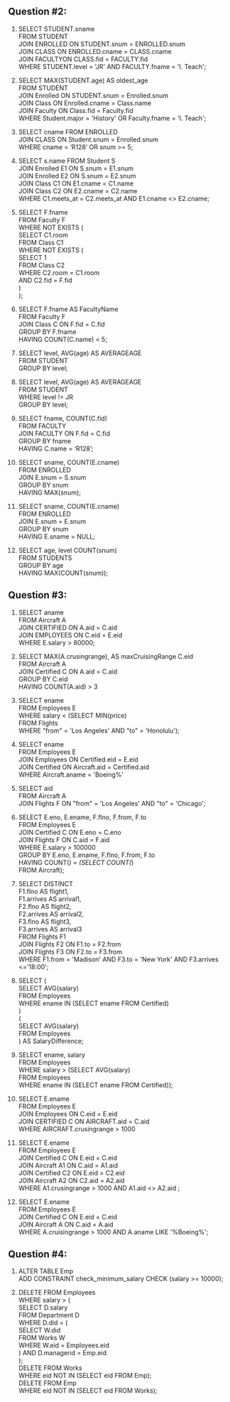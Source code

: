 ## Question #2:
1. SELECT STUDENT.sname    
   FROM STUDENT    
   JOIN ENROLLED ON STUDENT.snum = ENROLLED.snum     
   JOIN CLASS ON ENROLLED.cname = CLASS.cname    
   JOIN FACULTYON CLASS.fid = FACULTY.fid    
   WHERE STUDENT.level = 'JR' AND FACULTY.fname = 'I. Teach';    

2. SELECT MAX(STUDENT.age) AS oldest_age   
   FROM STUDENT  
   JOIN Enrolled ON STUDENT.snum = Enrolled.snum  
   JOIN Class ON Enrolled.cname = Class.name  
   JOIN Faculty ON Class.fid = Faculty.fid  
   WHERE Student.major = 'History' OR Faculty.fname = 'I. Teach';  

3. SELECT cname FROM ENROLLED  
   JOIN CLASS ON Student.snum = Enrolled.snum  
   WHERE cname = ‘R128’ OR snum >= 5; 

4. SELECT s.name FROM Student S  
   JOIN Enrolled E1 ON S.snum = E1.snum  
   JOIN Enrolled E2 ON S.snum = E2.snum  
   JOIN Class C1 ON E1.cname = C1.name  
   JOIN Class C2 ON E2.cname = C2.name    
   WHERE C1.meets_at = C2.meets_at AND E1.cname <> E2.cname;  

5. SELECT F.fname  
   FROM Faculty F  
   WHERE NOT EXISTS (  
       SELECT C1.room  
       FROM Class C1  
       WHERE NOT EXISTS (  
           SELECT 1  
           FROM Class C2  
           WHERE C2.room = C1.room  
           AND C2.fid = F.fid  
       )  
   );  

6. SELECT F.fname AS FacultyName  
   FROM Faculty F  
   JOIN Class C ON F.fid = C.fid  
   GROUP BY F.fname  
   HAVING COUNT(C.name) < 5;  

7. SELECT level, AVG(age) AS AVERAGEAGE  
   FROM STUDENT  
   GROUP BY level;  

8. SELECT level, AVG(age) AS AVERAGEAGE  
   FROM STUDENT  
   WHERE level != JR  
   GROUP BY level;  

9. SELECT fname, COUNT(C.fid)  
   FROM FACULTY  
   JOIN FACULTY ON F.fid = C.fid  
   GROUP BY fname  
   HAVING C.name = ‘R128’;  

10. SELECT sname, COUNT(E.cname)  
    FROM ENROLLED  
    JOIN E.snum = S.snum  
    GROUP BY snum  
    HAVING MAX(snum);  

11. SELECT sname, COUNT(E.cname)  
    FROM ENROLLED  
    JOIN E.snum = E.snum  
    GROUP BY snum  
    HAVING E.sname = NULL;  

12. SELECT age, level COUNT(snum)  
    FROM STUDENTS  
    GROUP BY age  
    HAVING MAX(COUNT(snum));  

## Question #3:  

1. SELECT aname  
   FROM Aircraft A  
   JOIN CERTIFIED ON A.aid = C.aid  
   JOIN EMPLOYEES ON C.eid = E.eid  
   WHERE E.salary > 80000;  

2. SELECT MAX(A.crusingrange), AS maxCruisingRange C.eid  
   FROM Aircraft A  
   JOIN Certified C ON A.aid = C.aid  
   GROUP BY C.eid  
   HAVING COUNT(A.aid) > 3  

3. SELECT ename  
   FROM Employees E  
   WHERE salary < (SELECT MIN(price)  
   FROM Flights   
   WHERE "from" = 'Los Angeles' AND "to" = 'Honolulu');  

4. SELECT ename  
   FROM Employees E  
   JOIN Employees ON Certified.eid = E.eid  
   JOIN Certified ON Aircraft.aid = Certified.aid  
   WHERE Aircraft.aname = 'Boeing%'  

5. SELECT aid  
   FROM Aircraft A  
   JOIN Flights F ON "from" = 'Los Angeles' AND "to" = 'Chicago';  

6. SELECT E.eno, E.ename, F.flno, F.from, F.to  
   FROM Employees E  
   JOIN Certified C ON E.eno = C.eno  
   JOIN Flights F ON C.aid = F.aid  
   WHERE E.salary > 100000  
   GROUP BY E.eno, E.ename, F.flno, F.from, F.to  
   HAVING COUNT(*) = (SELECT COUNT(*)  
   FROM Aircraft);  

7. SELECT DISTINCT  
   F1.flno AS flight1,  
   F1.arrives AS arrival1,  
   F2.flno AS flight2,  
   F2.arrives AS arrival2,  
   F3.flno AS flight3,  
   F3.arrives AS arrival3  
   FROM Flights F1  
   JOIN Flights F2 ON F1.to = F2.from  
   JOIN Flights F3 ON F2.to = F3.from  
   WHERE F1.from = 'Madison' AND F3.to = 'New York' AND F3.arrives <='18:00';  

8. SELECT (  
   SELECT AVG(salary)  
    FROM Employees  
    WHERE ename IN (SELECT ename FROM Certified)  
   )  
   (  
    SELECT AVG(salary)  
    FROM Employees  
   ) AS SalaryDifference;   

9. SELECT ename, salary  
   FROM Employees  
   WHERE salary > (SELECT AVG(salary)  
   FROM Employees  
   WHERE ename IN (SELECT ename FROM Certified));  

10. SELECT E.ename  
    FROM Employees E  
    JOIN Employees ON C.eid = E.eid  
    JOIN CERTIFIED C ON AIRCRAFT.aid = C.aid  
    WHERE AIRCRAFT.crusingrange > 1000  

11. SELECT E.ename  
    FROM Employees E  
    JOIN Certified C ON E.eid = C.eid   
    JOIN Aircraft A1 ON C.aid = A1.aid   
    JOIN Certified C2 ON E.eid = C2.eid   
    JOIN Aircraft A2 ON C2.aid = A2.aid   
    WHERE A1.crusingrange > 1000 AND A1.aid <> A2.aid ;  

12. SELECT E.ename  
    FROM Employees E  
    JOIN Certified C ON E.eid = C.eid     
    JOIN Aircraft A ON C.aid = A.aid   
    WHERE A.cruisingrange > 1000 AND A.aname LIKE '%Boeing%';  

## Question #4:

1. ALTER TABLE Emp   
   ADD CONSTRAINT check_minimum_salary CHECK (salary >= 10000);   

4. DELETE FROM Employees   
   WHERE salary > (   
       SELECT D.salary   
       FROM Department D  
       WHERE D.did = (  
           SELECT W.did  
           FROM Works W  
           WHERE W.eid = Employees.eid  
       ) AND D.managerid = Emp.eid  
   );  
   DELETE FROM Works  
   WHERE eid NOT IN (SELECT eid FROM Emp);  
   DELETE FROM Emp  
   WHERE eid NOT IN (SELECT eid FROM Works);  
 
      
